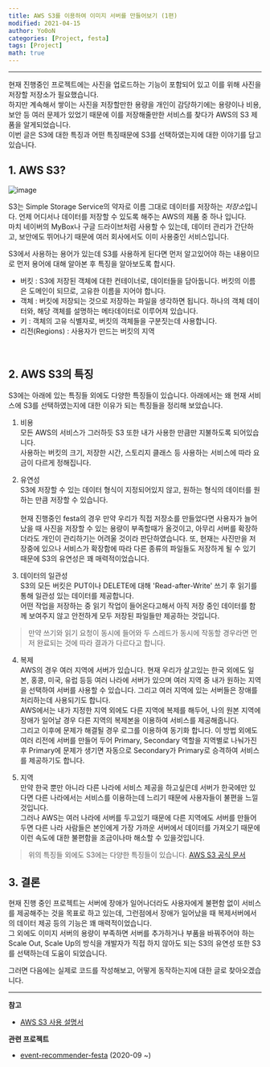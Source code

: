 ```yaml
---
title: AWS S3를 이용하여 이미지 서버를 만들어보기 (1편)
modified: 2021-04-15
author: Yo0oN
categories: [Project, festa]
tags: [Project]
math: true
---
```


<hr>

현재 진행중인 프로젝트에는 사진을 업로드하는 기능이 포함되어 있고 이를 위해 사진을 저장할 저장소가 필요했습니다.<br>
하지만 계속해서 쌓이는 사진을 저장할만한 용량을 개인이 감당하기에는 용량이나 비용, 보안 등 여러 문제가 있었기 때문에 이를 저장해줄만한 서비스를 찾다가 AWS의 S3 제품을 알게되었습니다.<br>
이번 글은 S3에 대한 특징과 어떤 특징때문에 S3를 선택하였는지에 대한 이야기를 담고있습니다.



## 1. AWS S3?

![image](https://user-images.githubusercontent.com/53729311/114889838-6dfa8a00-9e45-11eb-9a23-a4c361ce000e.png)

S3는 Simple Storage Service의 약자로 이름 그대로 데이터를 저장하는 *저장소*입니다. 언제 어디서나 데이터를 저장할 수 있도록 해주는 AWS의 제품 중 하나 입니다.<br>
마치 네이버의 MyBox나 구글 드라이브처럼 사용할 수 있는데, 데이터 관리가 간단하고, 보안에도 뛰어나기 때문에 여러 회사에서도 이미 사용중인 서비스입니다.

S3에서 사용하는 용어가 있는데 S3를 사용하게 된다면 먼저 알고있어야 하는 내용이므로 먼저 용어에 대해 알아본 후 특징을 알아보도록 합시다.<br>
- 버킷 : S3에 저장된 객체에 대한 컨테이너로, 데이터들을 담아둡니다. 버킷의 이름은 도메인이 되므로, 고유한 이름을 지어야 합니다.
- 객체 : 버킷에 저장되는 것으로 저장하는 파일을 생각하면 됩니다. 하나의 객체 데이터와, 해당 객체를 설명하는 메타데이터로 이루어져 있습니다.
- 키 : 객체의 고유 식별자로, 버킷의 객체들을 구분짓는데 사용합니다.
- 리전(Regions) : 사용자가 만드는 버킷의 지역

<br>

## 2. AWS S3의 특징

S3에는 아래에 있는 특징들 외에도 다양한 특징들이 있습니다. 아래에서는 왜 현재 서비스에 S3를 선택하였는지에 대한 이유가 되는 특징들을 정리해 보았습니다.

1. 비용<br>
모든 AWS의 서비스가 그러하듯 S3 또한 내가 사용한 만큼만 지불하도록 되어있습니다.<br>
사용하는 버킷의 크기, 저장한 시간, 스토리지 클래스 등 사용하는 서비스에 따라 요금이 다르게 정해집니다.<br>


2. 유연성<br>
S3에 저장할 수 있는 데이터 형식이 지정되어있지 않고, 원하는 형식의 데이터를 원하는 만큼 저장할 수 있습니다.<br><br>
현재 진행중인 festa의 경우 만약 우리가 직접 저장소를 만들었다면 사용자가 늘어났을 때 사진을 저장할 수 있는 용량이 부족할때가 올것이고, 아무리 서버를 확장하더라도 개인이 관리하기는 어려울 것이라 판단하였습니다. 또, 현재는 사진만을 저장중에 있으나 서비스가 확장함에 따라 다른 종류의 파일들도 저장하게 될 수 있기 때문에 S3의 유연성은 꽤 매력적이었습니다.<br>


3. 데이터의 일관성<br>
S3의 모든 버킷은 PUT이나 DELETE에 대해 'Read-after-Write' 쓰기 후 읽기를 통해 일관성 있는 데이터를 제공합니다.<br>
어떤 작업을 저장하는 중 읽기 작업이 들어온다고해서 아직 저장 중인 데이터를 함께 보여주지 않고 안전하게 모두 저장된 파일들만 제공하는 것입니다.<br> 
> 만약 쓰기와 읽기 요청이 동시에 들어와 두 스레드가 동시에 작동할 경우라면 먼저 완료되는 것에 따라 결과가 다르다고 합니다.<br>


4. 복제<br>
AWS의 경우 여러 지역에 서버가 있습니다. 현재 우리가 살고있는 한국 외에도 일본, 홍콩, 미국, 유럽 등등 여러 나라에 서버가 있으며 여러 지역 중 내가 원하는 지역을 선택하여 서버를 사용할 수 있습니다. 그리고 여러 지역에 있는 서버들은 장애를 처리하는데 사용되기도 합니다.<br>
AWS에서는 내가 지정한 지역 외에도 다른 지역에 복제를 해두어, 나의 원본 지역에 장애가 일어날 경우 다른 지역의 복제본을 이용하여 서비스를 제공해줍니다.<br>
그리고 이후에 문제가 해결될 경우 로그를 이용하여 동기화 합니다.
이 방법 외에도 여러 리전에 서버를 만들어 두어 Primary, Secondary 역할을 지역별로 나눠가진 후 Primary에 문제가 생기면 자동으로 Secondary가 Primary로 승격하여 서비스를 제공하기도 합니다.<br>


5. 지역<br>
만약 한국 뿐만 아니라 다른 나라에 서비스 제공을 하고싶은데 서버가 한국에만 있다면 다른 나라에서는 서비스를 이용하는데 느리기 때문에 사용자들이 불편을 느낄것입니다.<br>
그러나 AWS는 여러 나라에 서버를 두고있기 때문에 다른 지역에도 서버를 만들어두면 다른 나라 사람들은 본인에게 가장 가까운 서버에서 데이터를 가져오기 때문에 이런 속도에 대한 불편함을 조금이나마 해소할 수 있을것입니다.<br>

> 위의 특징들 외에도 S3에는 다양한 특징들이 있습니다. [AWS S3 공식 문서](https://docs.aws.amazon.com/ko_kr/AmazonS3/latest/userguide/Welcome.html)


## 3. 결론

현재 진행 중인 프로젝트는 서버에 장애가 일어나더라도 사용자에게 불편함 없이 서비스를 제공해주는 것을 목표로 하고 있는데, 그런점에서 장애가 일어났을 때 복제서버에서의 데이터 제공 등의 기능은 꽤 매력적이었습니다.<br>
그 외에도 이미지 서버의 용량이 부족하면 서버를 추가하거나 부품을 바꿔주어야 하는 Scale Out, Scale Up의 방식을 개발자가 직접 하지 않아도 되는 S3의 유연성 또한 S3를 선택하는데 도움이 되었습니다.

그러면 다음에는 실제로 코드를 작성해보고, 어떻게 동작하는지에 대한 글로 찾아오겠습니다.

<hr>

**참고**
- [AWS S3 사용 설명서](https://docs.aws.amazon.com/ko_kr/AmazonS3/latest/userguide/Welcome.html)

**관련 프로젝트**
- [event-recommender-festa](https://github.com/f-lab-edu/event-recommender-festa) (2020-09 ~)
